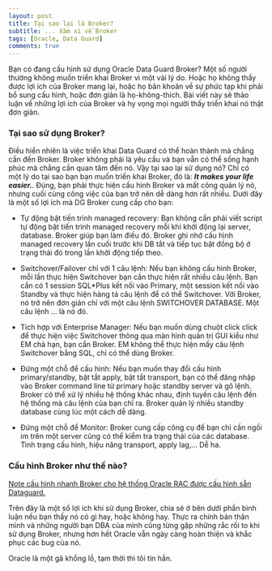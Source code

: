 ```yaml
---
layout: post
title: Tại sao lại là Broker?
subtitle: ... Xàm xí về Broker
tags: [Oracle, Data Guard]
comments: true
---
```


Bạn có đang cấu hình sử dụng Oracle Data Guard Broker? Một số người thường không muốn triển khai Broker vì một vài lý do. Hoặc họ không thấy được lợi ích của Broker mang lại, hoặc họ băn khoăn về sự phức tạp khi phải bổ sung cấu hình, hoặc đơn giản là họ-không-thích. Bài viết này sẽ thảo luận về những lợi ích của Broker và hy vọng mọi người thấy triển khai nó thật đơn giản. 

### Tại sao sử dụng Broker?

Điều hiển nhiên là việc triển khai Data Guard có thể hoàn thành mà chẳng cần đến Broker. Broker không phải là yêu cầu và bạn vẫn có thể sống hạnh phúc mà chẳng cần quan tâm đến nó. Vậy tại sao lại sử dụng nó? Chỉ có một lý do tại sao bạn bạn muốn triển khai Broker, đó là: ***It makes your life easier.***. Đúng, bạn phải thực hiện cấu hình Broker và mất công quản lý nó, nhưng cuối cùng công việc của bạn trở nên dễ dàng hơn rất nhiều. Dưới đây là một số lợi ích mà DG Broker cung cấp cho bạn:

- Tự động bật tiến trình managed recovery: Bạn không cần phải viết script tự động bật tiến trình managed recovery mỗi khi khởi động lại server, database. Broker giúp bạn làm điều đó. Broker ghi nhớ cấu hình managed recovery lần cuối trước khi DB tắt và tiếp tục bật đồng bộ ở trạng thái đó trong lần khởi động tiếp theo.

- Switchover/Failover chỉ với 1 câu lệnh: Nếu bạn không cấu hình Broker, mỗi lần thực hiện Switchover bạn cần thực hiện rất nhiều câu lệnh. Bạn cần có 1 session SQL\*Plus kết nối vào Primary, một session kết nối vào Standby và thực hiện hàng tá câu lệnh để có thể Switchover. Với Broker, nó trở nên đơn giản chỉ với một câu lệnh SWITCHOVER DATABASE. Một câu lệnh ... là nó đó.

- Tích hợp với Enterprise Manager: Nếu bạn muốn dùng chuột click click để thực hiện việc Switchover thông qua màn hình quản trị GUI kiểu như EM chả hạn, bạn cần Broker. EM không thể thực hiện mấy câu lệnh Switchover bằng SQL, chỉ có thể dùng Broker.

- Đứng một chỗ để cấu hình: Nếu bạn muốn thay đổi cấu hình primary/standby, bật tắt apply, bật tắt transport, bạn có thể đăng nhập vào Broker command line từ primary hoặc standby server và gõ lệnh. Broker có thể xử lý nhiều hệ thống khác nhau, định tuyến câu lệnh đến hệ thống mà câu lệnh của bạn chỉ ra. Broker quản lý nhiều standby database cùng lúc một cách dễ dàng.

- Đứng một chỗ để Monitor: Broker cung cấp công cụ để bạn chỉ cần ngồi im trên một server cũng có thể kiểm tra trạng thái của các database. Tình trạng cấu hình, hiệu năng transport, apply lag,... Dễ ha.

### Cấu hình Broker như thế nào?

[Note cấu hình nhanh Broker cho hệ thống Oracle RAC được cấu hình sẵn Dataguard.](https://datoracle.github.io/2018-06-13-cau-hinh-oracle-data-guard-broker/)

Trên đây là một số lợi ích khi sử dụng Broker, chia sẻ ở bên dưới phần bình luận nếu bạn thấy nó có gì hay, hoặc không hay. Thực ra chính bản thân mình và những người bạn DBA của mình cũng từng gặp những rắc rối to khi sử dụng Broker, nhưng hơn hết Oracle vẫn ngày càng hoàn thiện và khắc phục các bug của nó.

Oracle là một gã khổng lồ, tạm thời thì tôi tin hắn.
